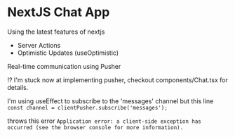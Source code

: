 # NextJS Chat App

Using the latest features of nextjs

- Server Actions
- Optimistic Updates (useOptimistic)

Real-time communication using Pusher

⁉️ I'm stuck now at implementing pusher, checkout components/Chat.tsx for details.

I'm using useEffect to subscribe to the 'messages' channel but this line
`const channel = clientPusher.subscribe('messages');`

throws this error
`Application error: a client-side exception has occurred (see the browser console for more information).`
